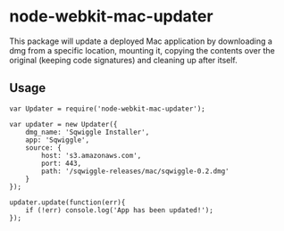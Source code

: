 # node-webkit-mac-updater

This package will update a deployed Mac application by downloading a dmg from a specific location, mounting it, copying the contents over the original (keeping code signatures) and cleaning up after itself.

## Usage

```
var Updater = require('node-webkit-mac-updater');

var updater = new Updater({
    dmg_name: 'Sqwiggle Installer',
    app: 'Sqwiggle',
    source: {
        host: 's3.amazonaws.com',
        port: 443,
        path: '/sqwiggle-releases/mac/sqwiggle-0.2.dmg'
    }
});

updater.update(function(err){
    if (!err) console.log('App has been updated!');
});

```
